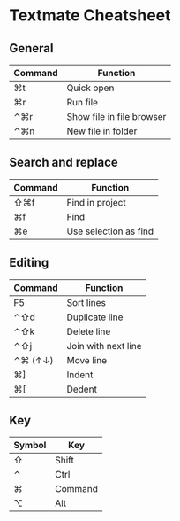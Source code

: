 # Textmate Cheatsheet

## General

|**Command**|**Function**|
|-|-|
|⌘t|Quick open|
|⌘r|Run file|
|⌃⌘r|Show file in file browser|
|⌃⌘n|New file in folder|

## Search and replace

|**Command**|**Function**|
|-|-|
|⇧⌘f|Find in project|
|⌘f|Find|
|⌘e|Use selection as find|

## Editing

|**Command**|**Function**|
|-|-|
|F5|Sort lines|
|⌃⇧d|Duplicate line|
|⌃⇧k|Delete line|
|⌃⇧j|Join with next line|
|⌃⌘ (↑↓)|Move line|
|⌘]|Indent|
|⌘[|Dedent|

## Key

|**Symbol**|**Key**|
|-|-|
|⇧|Shift|
|⌃|Ctrl|
|⌘|Command|
|⌥|Alt|

